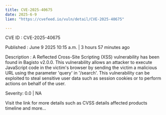 ```yaml
---
title: CVE-2025-40675
date: 2025-6-9
lien: "https://cvefeed.io/vuln/detail/CVE-2025-40675"

---
```


CVE ID : CVE-2025-40675

Published :  June 9
2025
10:15 a.m. | 3 hours
57 minutes ago

Description : A Reflected Cross-Site Scripting (XSS) vulnerability has been found in Bagisto v2.0.0. This vulnerability allows an attacker to execute JavaScript code in the victim's browser by sending the victim a malicious URL using the parameter 'query' in '/search'. This vulnerability can be exploited to steal sensitive user data
such as session cookies
or to perform actions on behalf of the user.

Severity: 0.0 | NA

Visit the link for more details
such as CVSS details
affected products
timeline
and more...
